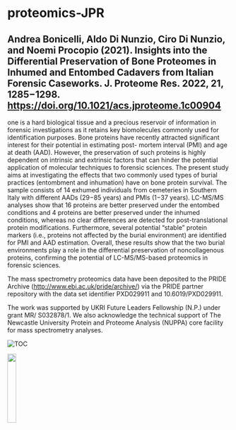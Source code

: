 # proteomics-JPR

## Andrea Bonicelli, Aldo Di Nunzio, Ciro Di Nunzio, and Noemi Procopio (2021). Insights into the Differential Preservation of Bone Proteomes in Inhumed and Entombed Cadavers from Italian Forensic Caseworks. J. Proteome Res. 2022, 21, 1285−1298. https://doi.org/10.1021/acs.jproteome.1c00904

one is a hard biological tissue and a precious reservoir of information in forensic investigations as it retains key biomolecules commonly used for identification purposes. Bone proteins have recently
attracted significant interest for their potential in estimating post- mortem interval (PMI) and age at death (AAD). However, the preservation of such proteins is highly dependent on intrinsic and extrinsic factors that can hinder the potential application of molecular techniques to forensic sciences. The present study aims at investigating the effects that two commonly used types of burial practices (entombment and inhumation) have on bone protein survival. The sample consists of 14 exhumed individuals from cemeteries in Southern Italy with different AADs (29−85 years) and PMIs (1−37 years). LC-MS/MS analyses show that 16 proteins are better preserved under the entombed conditions and 4 proteins are better preserved under the inhumed conditions, whereas no clear differences are detected for post-translational protein modifications. Furthermore, several potential “stable” protein markers (i.e., proteins not affected by the burial environment) are identified for PMI and AAD estimation. Overall, these results show that the two burial environments play a role in the differential preservation of noncollagenous proteins, confirming the potential of LC-MS/MS-based proteomics in forensic sciences.

The mass spectrometry proteomics data have been deposited to the PRIDE Archive (http://www.ebi.ac.uk/pride/archive/) via the PRIDE partner repository with the data set identifier PXD029911 and 10.6019/PXD029911.

The work was supported by UKRI Future Leaders Fellowship (N.P.) under grant MR/ S032878/1. We also acknowledge the technical support of The Newcastle University Protein and Proteome Analysis (NUPPA) core facility for mass spectrometry analyses.


  
![TOC](https://github.com/user-attachments/assets/3fef5ae5-7aba-4e0f-816e-e827df8f0e7a)

<img src="https://user-images.githubusercontent.com/41547742/195372022-4e48d086-7af3-4f5a-a871-72522f3bde9b.jpg](https://github.com/user-attachments/assets/3fef5ae5-7aba-4e0f-816e-e827df8f0e7a.png" width=20% height=20%>
